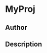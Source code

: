 # MyProj

## Author

<!-- Insert Your Name Here -->

## Description

<!-- Describe your example here -->
